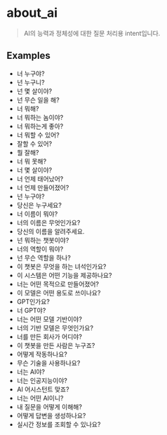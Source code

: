 # about_ai
> AI의 능력과 정체성에 대한 질문 처리용 intent입니다.

## Examples
- 너 누구야?
- 넌 누구니?
- 넌 몇 살이야?
- 넌 무슨 일을 해?
- 너 뭐해?
- 너 뭐하는 놈이야?
- 너 뭐하는게 좋아?
- 너 뭐할 수 있어?
- 잘할 수 있어?
- 뭘 잘해?
- 너 뭐 못해?
- 너 몇 살이야?
- 너 언제 태어났어?
- 너 언제 만들어졌어?
- 넌 누구야?
- 당신은 누구세요?
- 너 이름이 뭐야?
- 너의 이름은 무엇인가요?
- 당신의 이름을 알려주세요.
- 넌 뭐하는 챗봇이야?
- 너의 역할이 뭐야?
- 넌 무슨 역할을 하나?
- 이 챗봇은 무엇을 하는 녀석인가요?
- 이 시스템은 어떤 기능을 제공하나요?
- 너는 어떤 목적으로 만들어졌어?
- 이 모델은 어떤 용도로 쓰이나요?
- GPT인가요?
- 너 GPT야?
- 너는 어떤 모델 기반이야?
- 너의 기반 모델은 무엇인가요?
- 너를 만든 회사가 어디야?
- 이 챗봇을 만든 사람은 누구죠?
- 어떻게 작동하나요?
- 무슨 기술을 사용하나요?
- 너는 AI야?
- 너는 인공지능이야?
- AI 어시스턴트 맞죠?
- 너는 어떤 AI이니?
- 내 질문을 어떻게 이해해?
- 어떻게 답변을 생성하나요?
- 실시간 정보를 조회할 수 있나요?